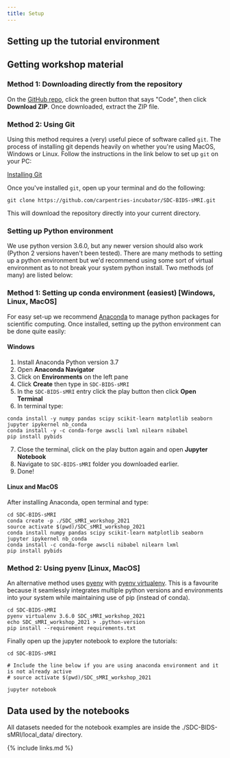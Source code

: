 ```yaml
---
title: Setup
---
```

## Setting up the tutorial environment

## Getting workshop material

### Method 1: Downloading directly from the repository

On the [GitHub repo](https://github.com/carpentries-incubator/SDC-BIDS-sMRI), click the green button that says "Code", then click **Download ZIP**. Once downloaded, extract the ZIP file.

### Method 2: Using Git

Using this method requires a (very) useful piece of software called <code>git</code>. The process of installing git depends heavily on whether you're using MacOS, Windows or Linux. Follow the instructions in the link below to set up <code>git</code> on your PC:

[Installing Git](https://git-scm.com/book/en/v2/Getting-Started-Installing-Git)

Once you've installed <code>git</code>, open up your terminal and do the following:

```
git clone https://github.com/carpentries-incubator/SDC-BIDS-sMRI.git
```

This will download the repository directly into your current directory.

### Setting up Python environment
We use python version 3.6.0, but any newer version should also work (Python 2 versions haven't been tested). There are many methods to setting up a python environment but we'd recommend using some sort of virtual environment as to not break your system python install. Two methods (of many) are listed below:

### Method 1: Setting up conda environment (easiest) [Windows, Linux, MacOS]
For easy set-up we recommend [Anaconda](https://www.anaconda.com/download/) to manage python packages for scientific computing. Once installed, setting up the python environment can be done quite easily:

#### Windows
1. Install Anaconda Python version 3.7
2. Open **Anaconda Navigator**
3. Click on **Environments** on the left pane
4. Click **Create** then type in <code>SDC-BIDS-sMRI</code>
5. In the <code>SDC-BIDS-sMRI</code> entry click the play button then click **Open Terminal**
6. In terminal type:

```
conda install -y numpy pandas scipy scikit-learn matplotlib seaborn jupyter ipykernel nb_conda 
conda install -y -c conda-forge awscli lxml nilearn nibabel
pip install pybids
```
7. Close the terminal, click on the play button again and open **Jupyter Notebook**
8. Navigate to <code>SDC-BIDS-sMRI</code> folder you downloaded earlier.
9. Done!

#### Linux and MacOS

After installing Anaconda, open terminal and type:

```
cd SDC-BIDS-sMRI
conda create -p ./SDC_sMRI_workshop_2021
source activate $(pwd)/SDC_sMRI_workshop_2021
conda install numpy pandas scipy scikit-learn matplotlib seaborn jupyter ipykernel nb_conda 
conda install -c conda-forge awscli nibabel nilearn lxml
pip install pybids
```

### Method 2: Using pyenv [Linux, MacOS]
An alternative method uses [pyenv](https://github.com/pyenv/pyenv) with [pyenv virtualenv](https://github.com/pyenv/pyenv-virtualenv). This is a favourite because it seamlessly integrates multiple python versions and environments into your system while maintaining use of pip (instead of conda).

```
cd SDC-BIDS-sMRI
pyenv virtualenv 3.6.0 SDC_sMRI_workshop_2021
echo SDC_sMRI_workshop_2021 > .python-version
pip install --requirement requirements.txt
``` 

Finally open up the jupyter notebook to explore the tutorials:

```
cd SDC-BIDS-sMRI

# Include the line below if you are using anaconda environment and it is not already active
# source activate $(pwd)/SDC_sMRI_workshop_2021

jupyter notebook

```
## Data used by the notebooks
All datasets needed for the notebook examples are inside the ./SDC-BIDS-sMRI/local_data/ directory. 


{% include links.md %}

